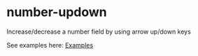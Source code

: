 number-updown
=============

Increase/decrease a number field by using arrow up/down keys 

See examples here: <a href="">Examples</a>
